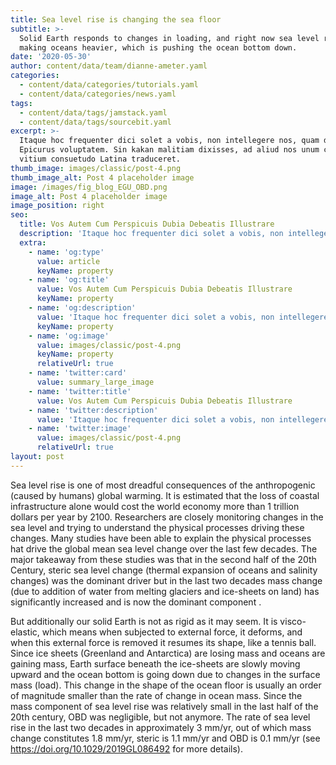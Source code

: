 ```yaml
---
title: Sea level rise is changing the sea floor
subtitle: >-
  Solid Earth responds to changes in loading, and right now sea level rise is
  making oceans heavier, which is pushing the ocean bottom down.
date: '2020-05-30'
author: content/data/team/dianne-ameter.yaml
categories:
  - content/data/categories/tutorials.yaml
  - content/data/categories/news.yaml
tags:
  - content/data/tags/jamstack.yaml
  - content/data/tags/sourcebit.yaml
excerpt: >-
  Itaque hoc frequenter dici solet a vobis, non intellegere nos, quam dicat
  Epicurus voluptatem. Sin kakan malitiam dixisses, ad aliud nos unum certum
  vitium consuetudo Latina traduceret.
thumb_image: images/classic/post-4.png
thumb_image_alt: Post 4 placeholder image
image: /images/fig_blog_EGU_OBD.png
image_alt: Post 4 placeholder image
image_position: right
seo:
  title: Vos Autem Cum Perspicuis Dubia Debeatis Illustrare
  description: 'Itaque hoc frequenter dici solet a vobis, non intellegere nos'
  extra:
    - name: 'og:type'
      value: article
      keyName: property
    - name: 'og:title'
      value: Vos Autem Cum Perspicuis Dubia Debeatis Illustrare
      keyName: property
    - name: 'og:description'
      value: 'Itaque hoc frequenter dici solet a vobis, non intellegere nos'
      keyName: property
    - name: 'og:image'
      value: images/classic/post-4.png
      keyName: property
      relativeUrl: true
    - name: 'twitter:card'
      value: summary_large_image
    - name: 'twitter:title'
      value: Vos Autem Cum Perspicuis Dubia Debeatis Illustrare
    - name: 'twitter:description'
      value: 'Itaque hoc frequenter dici solet a vobis, non intellegere nos'
    - name: 'twitter:image'
      value: images/classic/post-4.png
      relativeUrl: true
layout: post
---
```

Sea level rise is one of most dreadful consequences of the anthropogenic (caused by humans) global warming. It is estimated that the loss of coastal infrastructure alone would cost the world economy more than 1 trillion dollars per year by 2100. Researchers are closely monitoring changes in the sea level and trying to understand the physical processes driving these changes. Many studies have been able to explain the physical processes hat drive the global mean sea level change over the last few decades. The major takeaway from these studies was that in the second half of the 20th Century, steric sea level change (thermal expansion of oceans and salinity changes) was the dominant driver but in the last two decades mass change (due to addition of water from melting glaciers and ice-sheets on land) has significantly increased and is now the dominant component .

But additionally our solid Earth is not as rigid as it may seem. It is visco-elastic, which means when subjected to external force, it deforms, and when this external force is removed it resumes its shape, like a tennis ball. Since ice sheets (Greenland and Antarctica) are losing mass and oceans are gaining mass, Earth surface beneath the ice-sheets are slowly moving upward and the ocean bottom is going down due to changes in the surface mass (load). This change in the shape of the ocean floor is usually an order of magnitude smaller than the rate of change in ocean mass. Since the mass component of sea level rise was relatively small in the last half of the 20th century, OBD was negligible, but not anymore.
The rate of sea level rise in the last two decades in approximately 3 mm/yr, out of which mass change constitutes 1.8 mm/yr, steric is 1.1 mm/yr and OBD is 0.1 mm/yr (see <https://doi.org/10.1029/2019GL086492> for more details).



















